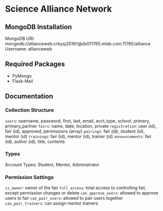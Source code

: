 # Science Alliance Network

## MongoDB Installation

MongoDB URI: mongodb://allianceweb:crbysj2016!!@ds011765.mlab.com:11765/alliance
Username: allianceweb

## Required Packages

* PyMongo
* Flask-Mail

## Documentation

### Collection Structure

`users`: username, password, first, last, email, acct_type, school, primary, primary_partner
`fairs`: name, date, location, private
`registration`: user (id), fair (id), approved, permissions (array)
`pairings`: fair (id), student (id), mentor (id)
`trainings`: fair (id), mentor (id), trainer (id)
`announcements`: fair (id), author (id), title, contents

### Types

Account Types: Student, Mentor, Administrator

### Permission Settings

`is_owner`: owner of the fair
`full_access`: total access to controlling fair, except permission changes or delete
`can_approve_users`: allowed to approve users to fair
`can_pair_users`: allowed to pair users together
`can_pair_trainers`: can assign mentor trainers
